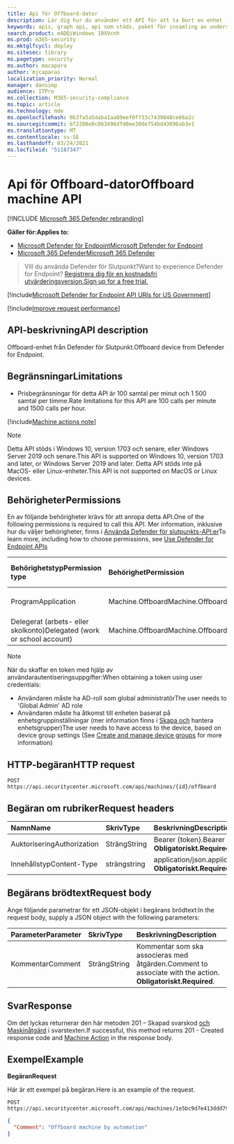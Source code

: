 ```yaml
---
title: Api för Offboard-dator
description: Lär dig hur du använder ett API för att ta bort en enhet från Windows Defender Advanced Threat Protection (WDATP).
keywords: apis, graph api, api som stöds, paket för insamling av undersökning
search.product: eADQiWindows 10XVcnh
ms.prod: m365-security
ms.mktglfcycl: deploy
ms.sitesec: library
ms.pagetype: security
ms.author: macapara
author: mjcaparas
localization_priority: Normal
manager: dansimp
audience: ITPro
ms.collection: M365-security-compliance
ms.topic: article
ms.technology: mde
ms.openlocfilehash: 0b3fa5a5daba1aa09eef0f733c7439848ce66a2c
ms.sourcegitcommit: 6f2288e0c863496dfd0ee38de754bd43096ab3e1
ms.translationtype: MT
ms.contentlocale: sv-SE
ms.lasthandoff: 03/24/2021
ms.locfileid: "51187347"
---
```

# <a name="offboard-machine-api"></a><span data-ttu-id="f9eda-104">Api för Offboard-dator</span><span class="sxs-lookup"><span data-stu-id="f9eda-104">Offboard machine API</span></span>

[!INCLUDE [Microsoft 365 Defender rebranding](../../includes/microsoft-defender.md)]

<span data-ttu-id="f9eda-105">**Gäller för:**</span><span class="sxs-lookup"><span data-stu-id="f9eda-105">**Applies to:**</span></span>
- [<span data-ttu-id="f9eda-106">Microsoft Defender för Endpoint</span><span class="sxs-lookup"><span data-stu-id="f9eda-106">Microsoft Defender for Endpoint</span></span>](https://go.microsoft.com/fwlink/p/?linkid=2154037)
- [<span data-ttu-id="f9eda-107">Microsoft 365 Defender</span><span class="sxs-lookup"><span data-stu-id="f9eda-107">Microsoft 365 Defender</span></span>](https://go.microsoft.com/fwlink/?linkid=2118804)

> <span data-ttu-id="f9eda-108">Vill du använda Defender för Slutpunkt?</span><span class="sxs-lookup"><span data-stu-id="f9eda-108">Want to experience Defender for Endpoint?</span></span> [<span data-ttu-id="f9eda-109">Registrera dig för en kostnadsfri utvärderingsversion.</span><span class="sxs-lookup"><span data-stu-id="f9eda-109">Sign up for a free trial.</span></span>](https://www.microsoft.com/microsoft-365/windows/microsoft-defender-atp?ocid=docs-wdatp-exposedapis-abovefoldlink) 



[!include[Microsoft Defender for Endpoint API URIs for US Government](../../includes/microsoft-defender-api-usgov.md)]

[!include[Improve request performance](../../includes/improve-request-performance.md)]


## <a name="api-description"></a><span data-ttu-id="f9eda-110">API-beskrivning</span><span class="sxs-lookup"><span data-stu-id="f9eda-110">API description</span></span>
<span data-ttu-id="f9eda-111">Offboard-enhet från Defender för Slutpunkt.</span><span class="sxs-lookup"><span data-stu-id="f9eda-111">Offboard device from Defender for Endpoint.</span></span>


## <a name="limitations"></a><span data-ttu-id="f9eda-112">Begränsningar</span><span class="sxs-lookup"><span data-stu-id="f9eda-112">Limitations</span></span>
 - <span data-ttu-id="f9eda-113">Prisbegränsningar för detta API är 100 samtal per minut och 1 500 samtal per timme.</span><span class="sxs-lookup"><span data-stu-id="f9eda-113">Rate limitations for this API are 100 calls per minute and 1500 calls per hour.</span></span>


[!include[Machine actions note](../../includes/machineactionsnote.md)]

>[!Note]
> <span data-ttu-id="f9eda-114">Detta API stöds i Windows 10, version 1703 och senare, eller Windows Server 2019 och senare.</span><span class="sxs-lookup"><span data-stu-id="f9eda-114">This API is supported on Windows 10, version 1703 and later, or Windows Server 2019 and later.</span></span> <span data-ttu-id="f9eda-115">Detta API stöds inte på MacOS- eller Linux-enheter.</span><span class="sxs-lookup"><span data-stu-id="f9eda-115">This API is not supported on MacOS or Linux devices.</span></span>

## <a name="permissions"></a><span data-ttu-id="f9eda-116">Behörigheter</span><span class="sxs-lookup"><span data-stu-id="f9eda-116">Permissions</span></span>
<span data-ttu-id="f9eda-117">En av följande behörigheter krävs för att anropa detta API.</span><span class="sxs-lookup"><span data-stu-id="f9eda-117">One of the following permissions is required to call this API.</span></span> <span data-ttu-id="f9eda-118">Mer information, inklusive hur du väljer behörigheter, finns i [Använda Defender för slutpunkts-API:er](apis-intro.md)</span><span class="sxs-lookup"><span data-stu-id="f9eda-118">To learn more, including how to choose permissions, see [Use Defender for Endpoint APIs](apis-intro.md)</span></span>

<span data-ttu-id="f9eda-119">Behörighetstyp</span><span class="sxs-lookup"><span data-stu-id="f9eda-119">Permission type</span></span> |   <span data-ttu-id="f9eda-120">Behörighet</span><span class="sxs-lookup"><span data-stu-id="f9eda-120">Permission</span></span>  |   <span data-ttu-id="f9eda-121">Visningsnamn för behörighet</span><span class="sxs-lookup"><span data-stu-id="f9eda-121">Permission display name</span></span>
:---|:---|:---
<span data-ttu-id="f9eda-122">Program</span><span class="sxs-lookup"><span data-stu-id="f9eda-122">Application</span></span> |   <span data-ttu-id="f9eda-123">Machine.Offboard</span><span class="sxs-lookup"><span data-stu-id="f9eda-123">Machine.Offboard</span></span> |  <span data-ttu-id="f9eda-124">'Offboard machine'</span><span class="sxs-lookup"><span data-stu-id="f9eda-124">'Offboard machine'</span></span>
<span data-ttu-id="f9eda-125">Delegerat (arbets- eller skolkonto)</span><span class="sxs-lookup"><span data-stu-id="f9eda-125">Delegated (work or school account)</span></span> |    <span data-ttu-id="f9eda-126">Machine.Offboard</span><span class="sxs-lookup"><span data-stu-id="f9eda-126">Machine.Offboard</span></span> |  <span data-ttu-id="f9eda-127">'Offboard machine'</span><span class="sxs-lookup"><span data-stu-id="f9eda-127">'Offboard machine'</span></span>

>[!Note]
> <span data-ttu-id="f9eda-128">När du skaffar en token med hjälp av användarautentiseringsuppgifter:</span><span class="sxs-lookup"><span data-stu-id="f9eda-128">When obtaining a token using user credentials:</span></span>
>- <span data-ttu-id="f9eda-129">Användaren måste ha AD-roll som global administratör</span><span class="sxs-lookup"><span data-stu-id="f9eda-129">The user needs to 'Global Admin' AD role</span></span>
>- <span data-ttu-id="f9eda-130">Användaren måste ha åtkomst till enheten baserat på enhetsgruppinställningar (mer information finns i [Skapa och](machine-groups.md) hantera enhetsgrupper)</span><span class="sxs-lookup"><span data-stu-id="f9eda-130">The user needs to have access to the device, based on device group settings (See [Create and manage device groups](machine-groups.md) for more information)</span></span>

## <a name="http-request"></a><span data-ttu-id="f9eda-131">HTTP-begäran</span><span class="sxs-lookup"><span data-stu-id="f9eda-131">HTTP request</span></span>
```
POST https://api.securitycenter.microsoft.com/api/machines/{id}/offboard
```

## <a name="request-headers"></a><span data-ttu-id="f9eda-132">Begäran om rubriker</span><span class="sxs-lookup"><span data-stu-id="f9eda-132">Request headers</span></span>

<span data-ttu-id="f9eda-133">Namn</span><span class="sxs-lookup"><span data-stu-id="f9eda-133">Name</span></span> | <span data-ttu-id="f9eda-134">Skriv</span><span class="sxs-lookup"><span data-stu-id="f9eda-134">Type</span></span> | <span data-ttu-id="f9eda-135">Beskrivning</span><span class="sxs-lookup"><span data-stu-id="f9eda-135">Description</span></span>
:---|:---|:---
<span data-ttu-id="f9eda-136">Auktorisering</span><span class="sxs-lookup"><span data-stu-id="f9eda-136">Authorization</span></span> | <span data-ttu-id="f9eda-137">Sträng</span><span class="sxs-lookup"><span data-stu-id="f9eda-137">String</span></span> | <span data-ttu-id="f9eda-138">Bearer {token}.</span><span class="sxs-lookup"><span data-stu-id="f9eda-138">Bearer {token}.</span></span> <span data-ttu-id="f9eda-139">**Obligatoriskt.**</span><span class="sxs-lookup"><span data-stu-id="f9eda-139">**Required**.</span></span>
<span data-ttu-id="f9eda-140">Innehållstyp</span><span class="sxs-lookup"><span data-stu-id="f9eda-140">Content-Type</span></span> | <span data-ttu-id="f9eda-141">sträng</span><span class="sxs-lookup"><span data-stu-id="f9eda-141">string</span></span> | <span data-ttu-id="f9eda-142">application/json.</span><span class="sxs-lookup"><span data-stu-id="f9eda-142">application/json.</span></span> <span data-ttu-id="f9eda-143">**Obligatoriskt.**</span><span class="sxs-lookup"><span data-stu-id="f9eda-143">**Required**.</span></span>

## <a name="request-body"></a><span data-ttu-id="f9eda-144">Begärans brödtext</span><span class="sxs-lookup"><span data-stu-id="f9eda-144">Request body</span></span>
<span data-ttu-id="f9eda-145">Ange följande parametrar för ett JSON-objekt i begärans brödtext:</span><span class="sxs-lookup"><span data-stu-id="f9eda-145">In the request body, supply a JSON object with the following parameters:</span></span>

<span data-ttu-id="f9eda-146">Parameter</span><span class="sxs-lookup"><span data-stu-id="f9eda-146">Parameter</span></span> | <span data-ttu-id="f9eda-147">Skriv</span><span class="sxs-lookup"><span data-stu-id="f9eda-147">Type</span></span>    | <span data-ttu-id="f9eda-148">Beskrivning</span><span class="sxs-lookup"><span data-stu-id="f9eda-148">Description</span></span>
:---|:---|:---
<span data-ttu-id="f9eda-149">Kommentar</span><span class="sxs-lookup"><span data-stu-id="f9eda-149">Comment</span></span> |   <span data-ttu-id="f9eda-150">Sträng</span><span class="sxs-lookup"><span data-stu-id="f9eda-150">String</span></span> |    <span data-ttu-id="f9eda-151">Kommentar som ska associeras med åtgärden.</span><span class="sxs-lookup"><span data-stu-id="f9eda-151">Comment to associate with the action.</span></span> <span data-ttu-id="f9eda-152">**Obligatoriskt.**</span><span class="sxs-lookup"><span data-stu-id="f9eda-152">**Required**.</span></span>

## <a name="response"></a><span data-ttu-id="f9eda-153">Svar</span><span class="sxs-lookup"><span data-stu-id="f9eda-153">Response</span></span>
<span data-ttu-id="f9eda-154">Om det lyckas returnerar den här metoden 201 – Skapad svarskod [och Maskinåtgärd](machineaction.md) i svarstexten.</span><span class="sxs-lookup"><span data-stu-id="f9eda-154">If successful, this method returns 201 - Created response code and [Machine Action](machineaction.md) in the response body.</span></span>


## <a name="example"></a><span data-ttu-id="f9eda-155">Exempel</span><span class="sxs-lookup"><span data-stu-id="f9eda-155">Example</span></span>

<span data-ttu-id="f9eda-156">**Begäran**</span><span class="sxs-lookup"><span data-stu-id="f9eda-156">**Request**</span></span>

<span data-ttu-id="f9eda-157">Här är ett exempel på begäran.</span><span class="sxs-lookup"><span data-stu-id="f9eda-157">Here is an example of the request.</span></span>

```http
POST https://api.securitycenter.microsoft.com/api/machines/1e5bc9d7e413ddd7902c2932e418702b84d0cc07/offboard
```

```json
{
  "Comment": "Offboard machine by automation"
}
```
